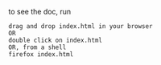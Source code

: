 to see the doc, run
```
drag and drop index.html in your browser
OR
double click on index.html
OR, from a shell
firefox index.html
```
